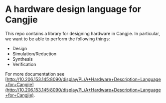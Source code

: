 # A hardware design language for Cangjie

This repo contains a library for designing hardware in Cangjie. In particular, we want to be able to perform the following things:

* Design
* Simulation/Reduction
* Synthesis
* Verification

For more documentation see [http://10.206.153.145:8090/display/PL/A+Hardware+Description+Language+for+Cangjie](http://10.206.153.145:8090/display/PL/A+Hardware+Description+Language+for+Cangjie).
